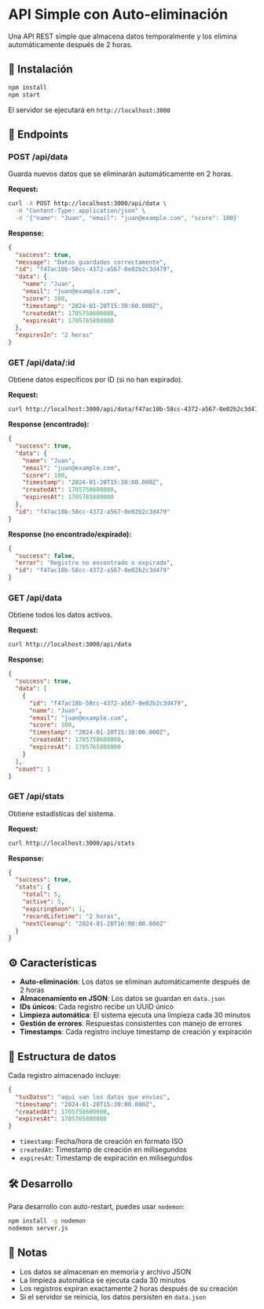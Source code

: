 # API Simple con Auto-eliminación

Una API REST simple que almacena datos temporalmente y los elimina automáticamente después de 2 horas.

## 🚀 Instalación

```bash
npm install
npm start
```

El servidor se ejecutará en `http://localhost:3000`

## 📖 Endpoints

### POST /api/data
Guarda nuevos datos que se eliminarán automáticamente en 2 horas.

**Request:**
```bash
curl -X POST http://localhost:3000/api/data \
  -H "Content-Type: application/json" \
  -d '{"name": "Juan", "email": "juan@example.com", "score": 100}'
```

**Response:**
```json
{
  "success": true,
  "message": "Datos guardados correctamente",
  "id": "f47ac10b-58cc-4372-a567-0e02b2c3d479",
  "data": {
    "name": "Juan",
    "email": "juan@example.com",
    "score": 100,
    "timestamp": "2024-01-20T15:30:00.000Z",
    "createdAt": 1705758600000,
    "expiresAt": 1705765800000
  },
  "expiresIn": "2 horas"
}
```

### GET /api/data/:id
Obtiene datos específicos por ID (si no han expirado).

**Request:**
```bash
curl http://localhost:3000/api/data/f47ac10b-58cc-4372-a567-0e02b2c3d479
```

**Response (encontrado):**
```json
{
  "success": true,
  "data": {
    "name": "Juan",
    "email": "juan@example.com",
    "score": 100,
    "timestamp": "2024-01-20T15:30:00.000Z",
    "createdAt": 1705758600000,
    "expiresAt": 1705765800000
  },
  "id": "f47ac10b-58cc-4372-a567-0e02b2c3d479"
}
```

**Response (no encontrado/expirado):**
```json
{
  "success": false,
  "error": "Registro no encontrado o expirado",
  "id": "f47ac10b-58cc-4372-a567-0e02b2c3d479"
}
```

### GET /api/data
Obtiene todos los datos activos.

**Request:**
```bash
curl http://localhost:3000/api/data
```

**Response:**
```json
{
  "success": true,
  "data": [
    {
      "id": "f47ac10b-58cc-4372-a567-0e02b2c3d479",
      "name": "Juan",
      "email": "juan@example.com",
      "score": 100,
      "timestamp": "2024-01-20T15:30:00.000Z",
      "createdAt": 1705758600000,
      "expiresAt": 1705765800000
    }
  ],
  "count": 1
}
```

### GET /api/stats
Obtiene estadísticas del sistema.

**Request:**
```bash
curl http://localhost:3000/api/stats
```

**Response:**
```json
{
  "success": true,
  "stats": {
    "total": 5,
    "active": 5,
    "expiringSoon": 1,
    "recordLifetime": "2 horas",
    "nextCleanup": "2024-01-20T16:00:00.000Z"
  }
}
```

## ⚙️ Características

- **Auto-eliminación**: Los datos se eliminan automáticamente después de 2 horas
- **Almacenamiento en JSON**: Los datos se guardan en `data.json`
- **IDs únicos**: Cada registro recibe un UUID único
- **Limpieza automática**: El sistema ejecuta una limpieza cada 30 minutos
- **Gestión de errores**: Respuestas consistentes con manejo de errores
- **Timestamps**: Cada registro incluye timestamp de creación y expiración

## 📁 Estructura de datos

Cada registro almacenado incluye:

```json
{
  "tusDatos": "aquí van los datos que envíes",
  "timestamp": "2024-01-20T15:30:00.000Z",
  "createdAt": 1705758600000,
  "expiresAt": 1705765800000
}
```

- `timestamp`: Fecha/hora de creación en formato ISO
- `createdAt`: Timestamp de creación en milisegundos
- `expiresAt`: Timestamp de expiración en milisegundos

## 🛠️ Desarrollo

Para desarrollo con auto-restart, puedes usar `nodemon`:

```bash
npm install -g nodemon
nodemon server.js
```

## 📝 Notas

- Los datos se almacenan en memoria y archivo JSON
- La limpieza automática se ejecuta cada 30 minutos
- Los registros expiran exactamente 2 horas después de su creación
- Si el servidor se reinicia, los datos persisten en `data.json`

